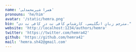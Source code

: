 ```yaml
---
name: 'همرا شیرمحمدلی'
pronouns: 'he/him'
avatar: '/static/hemra.png'
bio: "مترجم زبان انگلیسی، کارشناس کافی نت در کافی نت دی."
website: 'http://localhost:1234/authors/hemra'
twitter: 'https://twitter.com/hemra42'
github: 'https://github.com/hemra42'
mail: 'hemra.sh42@gmail.com'
---
```

